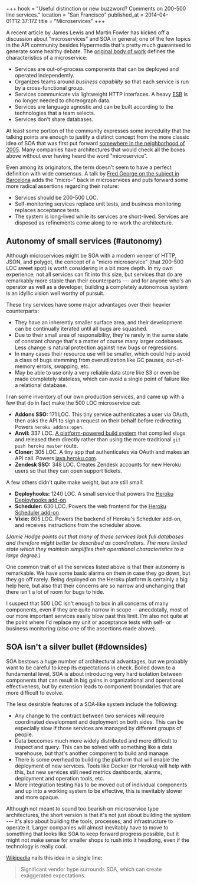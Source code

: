 +++
hook = "Useful distinction or new buzzword? Comments on 200-500 line services."
location = "San Francisco"
published_at = 2014-04-01T12:37:17Z
title = "Microservices"
+++

A recent article by James Lewis and Martin Fowler has kicked off a discussion about "microservices" and SOA in general; one of the few topics in the API community besides Hypermedia that's pretty much guaranteed to generate some healthy debate. The [original body of work](http://martinfowler.com/articles/microservices.html) defines the characteristics of a microservice:

* Services are out-of-process components that can be deployed and operated independently.
* Organizes teams around _business capability_ so that each service is run by a cross-functional group.
* Services communicate via lightweight HTTP interfaces. A heavy [ESB](http://en.wikipedia.org/wiki/Enterprise_service_bus) is no longer needed to choreograph data.
* Services are language agnostic and can be built according to the technologies that a team selects.
* Services don't share databases.

At least some portion of the community expresses some incredulity that the talking points are enough to justify a distinct concept from the more classic idea of SOA that was first put forward [somewhere in the neighborhood of 2005](http://books.google.com/books/about/Service_Oriented_Architecture.html?id=qLrLngEACAAJ). Many companies have architectures that would check all the boxes above without ever having heard the word "microservice".

Even among its originators, the term doesn't seem to have a perfect definition with wide consensus. A talk by [Fred George on the subject in Barcelona](https://www.youtube.com/watch?v=2rKEveL55TY) adds the "micro-" back in microservices and puts forward some more radical assertions regarding their nature:

* Services should be 200-500 LOC.
* Self-monitoring services replace unit tests, and business monitoring replaces acceptance tests.
* The system is long-lived while its services are short-lived. Services are disposed as refinements come along to re-work the architecture.

## Autonomy of small services (#autonomy)

Although microservices might be SOA with a modern veneer of HTTP, JSON, and polygot, the concept of a "micro microservice" (that 200-500 LOC sweet spot) is worth considering in a bit more depth. In my own experience, not all services can fit into this size, but services that do are remarkably more stable than their counterparts --- and for anyone who's an operator as well as a developer, building a completely autonomous system is an idyllic vision well worthy of pursuit.

These tiny services have some major advantages over their heavier counterparts:

* They have an inherently smaller surface area, and their development can be continually iterated until all bugs are squashed.
* Due to their small area of responsibility, they're rarely in the same state of constant change that's a matter of course many larger codebases. Less change is natural protection against new bugs or regressions.
* In many cases their resource use will be smaller, which could help avoid a class of bugs stemming from overutilization like GC pauses, out-of-memory errors, swapping, etc.
* May be able to use only a very reliable data store like S3 or even be made completely stateless, which can avoid a single point of failure like a relational database.

I ran some inventory of our own production services, and came up with a few that do in fact make the 500 LOC microservice cut:

* **Addons SSO:** 171 LOC. This tiny service authenticates a user via OAuth, then asks the API to sign a request on their behalf before redirecting. Powers `heroku addons:open`.
* **Anvil:** 337 LOC. [A platform-powered build system](https://github.com/ddollar/heroku-anvil) that compiled slugs and released them directly rather than using the more traditional `git push heroku master` route.
* **Cloner:** 305 LOC. A tiny app that authenticates via OAuth and makes an API call. Powers [java.heroku.com](https://java.heroku.com).
* **Zendesk SSO:** 348 LOC. Creates Zendesk accounts for new Heroku users so that they can open support tickets.

A few others didn't quite make weight, but are still small:

* **Deployhooks:** 1240 LOC. A small service that powers the [Heroku Deployhooks add-on](https://devcenter.heroku.com/articles/deploy-hooks).
* **Scheduler:** 630 LOC. Powers the web frontend for the [Heroku Scheduler add-on](https://devcenter.heroku.com/articles/scheduler).
* **Vixie:** 805 LOC. Powers the backend of Heroku's Scheduler add-on, and receives instructions from the scheduler above.

_(Jamie Hodge points out that many of these services lack full databases and therefore might better be described as coordinators. The more limited state which they maintain simplifies their operational characteristics to a large degree.)_

One common trait of all the services listed above is that their autonomy is remarkable. We have some basic alarms on them in case they go down, but they go off rarely. Being deployed on the Heroku platform is certainly a big help here, but also that their concerns are so narrow and unchanging that there isn't a lot of room for bugs to hide.

I suspect that 500 LOC isn't enough to box in all concerns of many components, even if they are quite narrow in scope -- anecdotally, most of our more important services easily blow past this limit. I'm also not quite at the point where I'd replace my unit or acceptance tests with self- or business monitoring (also one of the assertions made above).

## SOA isn't a silver bullet (#downsides)

SOA bestows a huge number of architectural advantages, but we probably want to be careful to keep its expectations in check. Boiled down to a fundamental level, SOA is about introducing very hard isolation between components that can result in big gains in organizational and operational effectiveness, but by extension leads to component boundaries that are more difficult to evolve.

The less desirable features of a SOA-like system include the following:

* Any change to the contract between two services will require coordinated development and deployment on both sides. This can be especially slow if those services are managed by different groups of people.
* Data beccomes much more widely distributed and more difficult to inspect and query. This can be solved with something like a data warehouse, but that's another component to build and manage.
* There is some overhead to building the platform that will enable the deployment of new services. Tools like Docker (or Heroku) will help with this, but new services still need metrics dashboards, alarms, deployment and operation tools, etc.
* More integration testing has to be moved out of individual components and up into a working system to be effective, this is inevitably slower and more opaque.

Although not meant to sound too bearish on microservice type architectures, the short version is that it's not just about building the system --- it's also about building the tools, processes, and infrastructure to operate it. Larger companies will almost inevitably have to move to something that looks like SOA to keep forward progress possible, but it might not make sense for smaller shops to rush into it headlong, even if the technology is really cool.

[Wikipedia](http://en.wikipedia.org/wiki/Service-oriented_architecture) nails this idea in a single line:

> Significant vendor hype surrounds SOA, which can create exaggerated expectations.
